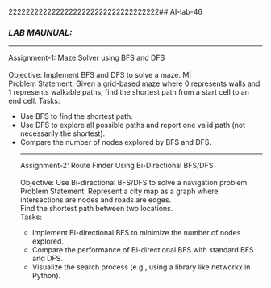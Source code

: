 22222222222222222222222222222222222## AI-lab-46  <i>
### LAB MAUNUAL:</i>
<hr >
Assignment-1: Maze Solver using BFS and DFS<br><br>
Objective: Implement BFS and DFS to solve a maze. M|<br>
Problem Statement: Given a grid-based maze where 0 represents walls and 1 represents walkable paths, 
find the shortest path from a start cell to an end cell. Tasks:<br>
<ul>
 <li>Use BFS to find the shortest path.</li>
 <li>Use DFS to explore all possible paths and report one valid path (not necessarily the shortest).</li>
  <li>Compare the number of nodes explored by BFS and DFS. </li><hr>
 Assignment-2: Route Finder Using Bi-Directional BFS/DFS<br><br>
 Objective: Use Bi-directional BFS/DFS to solve a navigation problem. <br>
 Problem Statement: Represent a city map as a graph where intersections are nodes and roads are edges. 
 <br>
 Find the shortest path between two locations.<br>
 Tasks: <ul>
 <li>
Implement Bi-directional BFS to minimize the number of nodes explored.</li>
 <li>Compare the performance of Bi-directional BFS with standard BFS and DFS. </li>
  <li>Visualize the search process (e.g., using a library like networkx in Python).</li>
 </ul>
